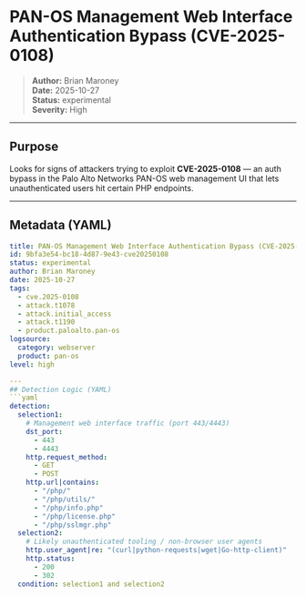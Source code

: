 # PAN-OS Management Web Interface Authentication Bypass (CVE-2025-0108)

> **Author:** Brian Maroney  
> **Date:** 2025-10-27  
> **Status:** experimental  
> **Severity:** High

---

## Purpose
Looks for signs of attackers trying to exploit **CVE-2025-0108** — an auth bypass in the Palo Alto Networks PAN-OS web management UI that lets unauthenticated users hit certain PHP endpoints.

---

## Metadata (YAML)
```yaml
title: PAN-OS Management Web Interface Authentication Bypass (CVE-2025-0108)
id: 9bfa3e54-bc18-4d87-9e43-cve20250108
status: experimental
author: Brian Maroney
date: 2025-10-27
tags:
  - cve.2025-0108
  - attack.t1078
  - attack.initial_access
  - attack.t1190
  - product.paloalto.pan-os
logsource:
  category: webserver
  product: pan-os
level: high

---
## Detection Logic (YAML)
```yaml
detection:
  selection1:
    # Management web interface traffic (port 443/4443)
    dst_port:
      - 443
      - 4443
    http.request_method:
      - GET
      - POST
    http.url|contains:
      - "/php/"
      - "/php/utils/"
      - "/php/info.php"
      - "/php/license.php"
      - "/php/sslmgr.php"
  selection2:
    # Likely unauthenticated tooling / non-browser user agents
    http.user_agent|re: "(curl|python-requests|wget|Go-http-client)"
    http.status:
      - 200
      - 302
  condition: selection1 and selection2

